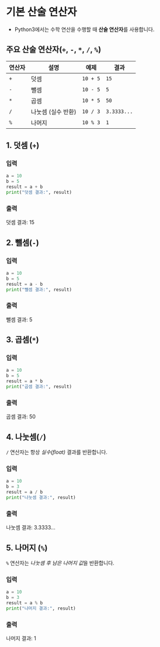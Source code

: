 # 기본 산술 연산자
- Python3에서는 수학 연산을 수행할 때 **산술 연산자**를 사용합니다.

## 주요 산술 연산자(`+`, `-`, `*`, `/`, `%`)
| 연산자 | 설명 | 예제 | 결과 |
|--------|------------|-----------------|-------|
| `+` | 덧셈 | `10 + 5` | `15` |
| `-` | 뺄셈 | `10 - 5` | `5` |
| `*` | 곱셈 | `10 * 5` | `50` |
| `/` | 나눗셈 (실수 반환) | `10 / 3` | `3.3333...` |
| `%` | 나머지 | `10 % 3` | `1` |

## 1. 덧셈 (`+`)
### 입력
```python
a = 10
b = 5
result = a + b
print("덧셈 결과:", result) 
```
### 출력
덧셈 결과: 15

## 2. 뺄셈(`-`)
### 입력
```python
a = 10
b = 5
result = a - b
print("뺄셈 결과:", result)  

```
### 출력
뺄셈 결과: 5

## 3. 곱셈(`*`)
### 입력
```python
a = 10
b = 5
result = a * b
print("곱셈 결과:", result) 
```
### 출력
곱셈 결과: 50

## 4. 나눗셈(`/`)
`/` 연산자는 항상 *실수(float)* 결과를 반환합니다.
### 입력
```python
a = 10
b = 3
result = a / b
print("나눗셈 결과:", result)  
```
### 출력
나눗셈 결과: 3.3333...

## 5. 나머지 (`%`)
`%` 연산자는 *나눗셈 후 남은 나머지 값*을 반환합니다.
### 입력
```python
a = 10
b = 3
result = a % b
print("나머지 결과:", result) 
```
### 출력
나머지 결과: 1